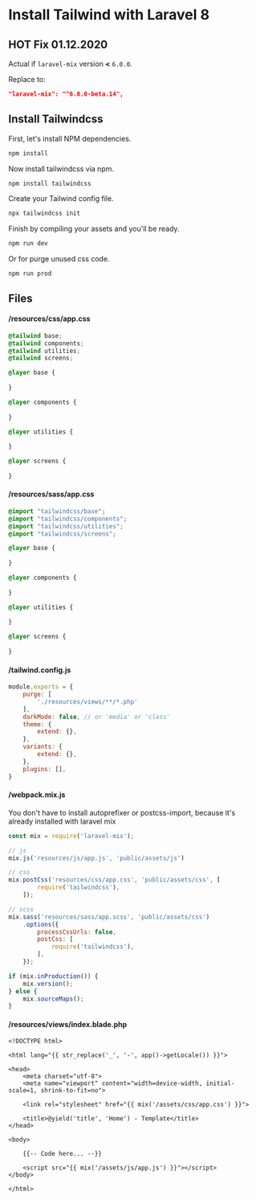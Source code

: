 
# Install Tailwind with Laravel 8

## HOT Fix 01.12.2020 
Actual if `laravel-mix` version **<** `6.0.0`.

Replace to:
```json
"laravel-mix": "^6.0.0-beta.14",
```

## Install Tailwindcss
First, let's install NPM dependencies.
```bash
npm install
```

Now install tailwindcss via npm.
```bash
npm install tailwindcss
```

Create your Tailwind config file.
```bash
npx tailwindcss init
```

Finish by compiling your assets and you'll be ready.
```bash
npm run dev
```

Or for purge unused css code.
```
npm run prod
```

## Files

#### /resources/css/app.css
```css
@tailwind base;
@tailwind components;
@tailwind utilities;
@tailwind screens;

@layer base {
    
}

@layer components {
    
}

@layer utilities {
    
}

@layer screens {
    
}
```

#### /resources/sass/app.css
```css
@import "tailwindcss/base";
@import "tailwindcss/components";
@import "tailwindcss/utilities";
@import "tailwindcss/screens";

@layer base {
    
}

@layer components {
    
}

@layer utilities {
    
}

@layer screens {
    
}
```

#### /tailwind.config.js
```javascript
module.exports = {
    purge: [
        './resources/views/**/*.php'
    ],
    darkMode: false, // or 'media' or 'class'
    theme: {
        extend: {},
    },
    variants: {
        extend: {},
    },
    plugins: [],
}
```

#### /webpack.mix.js
You don't have to install autoprefixer or postcss-import, because it's already installed with laravel mix
```javascript
const mix = require('laravel-mix');

// js
mix.js('resources/js/app.js', 'public/assets/js')

// css
mix.postCss('resources/css/app.css', 'public/assets/css', [
        require('tailwindcss'),
    ]);

// scss
mix.sass('resources/sass/app.scss', 'public/assets/css')
    .options({
        processCssUrls: false,
        postCss: [
            require('tailwindcss'),
        ],
    });

if (mix.inProduction()) {
    mix.version();
} else {
    mix.sourceMaps();
}

```

#### /resources/views/index.blade.php
```blade
<!DOCTYPE html>

<html lang="{{ str_replace('_', '-', app()->getLocale()) }}">

<head>
    <meta charset="utf-8">
    <meta name="viewport" content="width=device-width, initial-scale=1, shrink-to-fit=no">

    <link rel="stylesheet" href="{{ mix('/assets/css/app.css') }}">

    <title>@yield('title', 'Home') - Template</title>
</head>
    
<body>
        
    {{-- Code here... --}}
   
    <script src="{{ mix('/assets/js/app.js') }}"></script>
</body>

</html>
```
